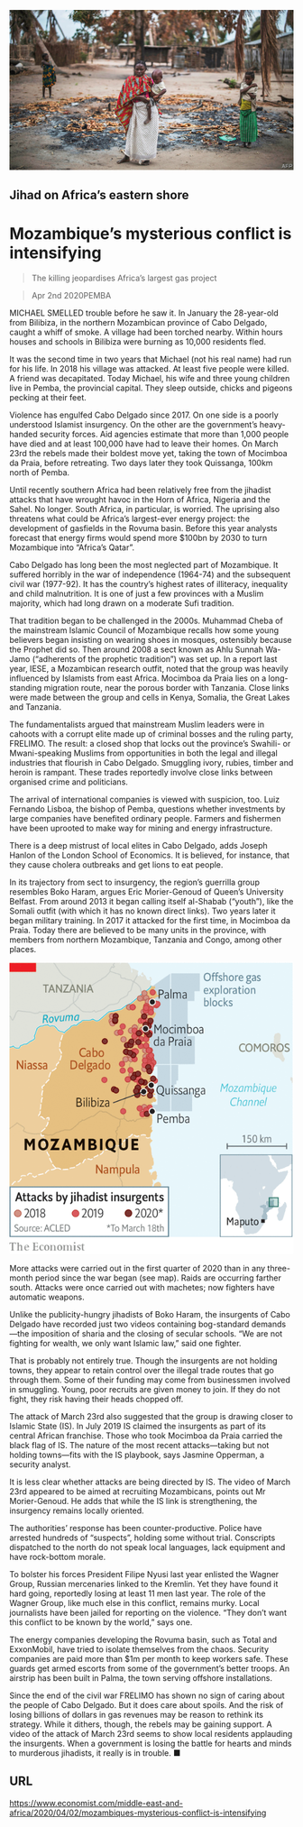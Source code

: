 ![](./images/20200404_MAP006_0.jpg)

## Jihad on Africa’s eastern shore

# Mozambique’s mysterious conflict is intensifying

> The killing jeopardises Africa’s largest gas project

> Apr 2nd 2020PEMBA

MICHAEL SMELLED trouble before he saw it. In January the 28-year-old from Bilibiza, in the northern Mozambican province of Cabo Delgado, caught a whiff of smoke. A village had been torched nearby. Within hours houses and schools in Bilibiza were burning as 10,000 residents fled.

It was the second time in two years that Michael (not his real name) had run for his life. In 2018 his village was attacked. At least five people were killed. A friend was decapitated. Today Michael, his wife and three young children live in Pemba, the provincial capital. They sleep outside, chicks and pigeons pecking at their feet.

Violence has engulfed Cabo Delgado since 2017. On one side is a poorly understood Islamist insurgency. On the other are the government’s heavy-handed security forces. Aid agencies estimate that more than 1,000 people have died and at least 100,000 have had to leave their homes. On March 23rd the rebels made their boldest move yet, taking the town of Mocimboa da Praia, before retreating. Two days later they took Quissanga, 100km north of Pemba.

Until recently southern Africa had been relatively free from the jihadist attacks that have wrought havoc in the Horn of Africa, Nigeria and the Sahel. No longer. South Africa, in particular, is worried. The uprising also threatens what could be Africa’s largest-ever energy project: the development of gasfields in the Rovuma basin. Before this year analysts forecast that energy firms would spend more $100bn by 2030 to turn Mozambique into “Africa’s Qatar”.

Cabo Delgado has long been the most neglected part of Mozambique. It suffered horribly in the war of independence (1964-74) and the subsequent civil war (1977-92). It has the country’s highest rates of illiteracy, inequality and child malnutrition. It is one of just a few provinces with a Muslim majority, which had long drawn on a moderate Sufi tradition.

That tradition began to be challenged in the 2000s. Muhammad Cheba of the mainstream Islamic Council of Mozambique recalls how some young believers began insisting on wearing shoes in mosques, ostensibly because the Prophet did so. Then around 2008 a sect known as Ahlu Sunnah Wa-Jamo (“adherents of the prophetic tradition”) was set up. In a report last year, IESE, a Mozambican research outfit, noted that the group was heavily influenced by Islamists from east Africa. Mocimboa da Praia lies on a long-standing migration route, near the porous border with Tanzania. Close links were made between the group and cells in Kenya, Somalia, the Great Lakes and Tanzania.

The fundamentalists argued that mainstream Muslim leaders were in cahoots with a corrupt elite made up of criminal bosses and the ruling party, FRELIMO. The result: a closed shop that locks out the province’s Swahili- or Mwani-speaking Muslims from opportunities in both the legal and illegal industries that flourish in Cabo Delgado. Smuggling ivory, rubies, timber and heroin is rampant. These trades reportedly involve close links between organised crime and politicians.

The arrival of international companies is viewed with suspicion, too. Luiz Fernando Lisboa, the bishop of Pemba, questions whether investments by large companies have benefited ordinary people. Farmers and fishermen have been uprooted to make way for mining and energy infrastructure.

There is a deep mistrust of local elites in Cabo Delgado, adds Joseph Hanlon of the London School of Economics. It is believed, for instance, that they cause cholera outbreaks and get lions to eat people.

In its trajectory from sect to insurgency, the region’s guerrilla group resembles Boko Haram, argues Eric Morier-Genoud of Queen’s University Belfast. From around 2013 it began calling itself al-Shabab (“youth”), like the Somali outfit (with which it has no known direct links). Two years later it began military training. In 2017 it attacked for the first time, in Mocimboa da Praia. Today there are believed to be many units in the province, with members from northern Mozambique, Tanzania and Congo, among other places.

![](./images/20200404_MAM990.png)

More attacks were carried out in the first quarter of 2020 than in any three-month period since the war began (see map). Raids are occurring farther south. Attacks were once carried out with machetes; now fighters have automatic weapons.

Unlike the publicity-hungry jihadists of Boko Haram, the insurgents of Cabo Delgado have recorded just two videos containing bog-standard demands—the imposition of sharia and the closing of secular schools. “We are not fighting for wealth, we only want Islamic law,” said one fighter.

That is probably not entirely true. Though the insurgents are not holding towns, they appear to retain control over the illegal trade routes that go through them. Some of their funding may come from businessmen involved in smuggling. Young, poor recruits are given money to join. If they do not fight, they risk having their heads chopped off.

The attack of March 23rd also suggested that the group is drawing closer to Islamic State (IS). In July 2019 IS claimed the insurgents as part of its central African franchise. Those who took Mocimboa da Praia carried the black flag of IS. The nature of the most recent attacks—taking but not holding towns—fits with the IS playbook, says Jasmine Opperman, a security analyst.

It is less clear whether attacks are being directed by IS. The video of March 23rd appeared to be aimed at recruiting Mozambicans, points out Mr Morier-Genoud. He adds that while the IS link is strengthening, the insurgency remains locally oriented.

The authorities’ response has been counter-productive. Police have arrested hundreds of “suspects”, holding some without trial. Conscripts dispatched to the north do not speak local languages, lack equipment and have rock-bottom morale.

To bolster his forces President Filipe Nyusi last year enlisted the Wagner Group, Russian mercenaries linked to the Kremlin. Yet they have found it hard going, reportedly losing at least 11 men last year. The role of the Wagner Group, like much else in this conflict, remains murky. Local journalists have been jailed for reporting on the violence. “They don’t want this conflict to be known by the world,” says one.

The energy companies developing the Rovuma basin, such as Total and ExxonMobil, have tried to isolate themselves from the chaos. Security companies are paid more than $1m per month to keep workers safe. These guards get armed escorts from some of the government’s better troops. An airstrip has been built in Palma, the town serving offshore installations.

Since the end of the civil war FRELIMO has shown no sign of caring about the people of Cabo Delgado. But it does care about spoils. And the risk of losing billions of dollars in gas revenues may be reason to rethink its strategy. While it dithers, though, the rebels may be gaining support. A video of the attack of March 23rd seems to show local residents applauding the insurgents. When a government is losing the battle for hearts and minds to murderous jihadists, it really is in trouble. ■

## URL

https://www.economist.com/middle-east-and-africa/2020/04/02/mozambiques-mysterious-conflict-is-intensifying
